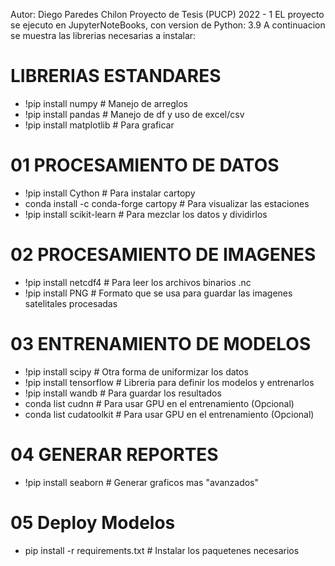 Autor: Diego Paredes Chilon
Proyecto de Tesis (PUCP) 2022 - 1
EL proyecto se ejecuto en JupyterNoteBooks, con version de Python: 3.9
A continuacion se muestra las librerias necesarias a instalar:

# LIBRERIAS ESTANDARES
- !pip install numpy                     # Manejo de arreglos
- !pip install pandas                    # Manejo de df y uso de excel/csv
- !pip install matplotlib                # Para graficar

# 01 PROCESAMIENTO DE DATOS
- !pip install Cython                    # Para instalar cartopy
- conda install -c conda-forge cartopy   # Para visualizar las estaciones
- !pip install scikit-learn              # Para mezclar los datos y dividirlos

# 02 PROCESAMIENTO DE IMAGENES
- !pip install netcdf4                   # Para leer los archivos binarios .nc
- !pip install PNG					             # Formato que se usa para guardar las imagenes satelitales procesadas

# 03 ENTRENAMIENTO DE MODELOS
- !pip install scipy                     # Otra forma de uniformizar los datos
- !pip install tensorflow                # Libreria para definir los modelos y entrenarlos
- !pip install wandb                     # Para guardar los resultados
- conda list cudnn					             # Para usar GPU en el entrenamiento (Opcional)
- conda list cudatoolkit			           # Para usar GPU en el entrenamiento (Opcional)


# 04 GENERAR REPORTES
- !pip install seaborn                   # Generar graficos mas "avanzados"


# 05 Deploy Modelos
- pip install -r requirements.txt        # Instalar los paquetenes necesarios
